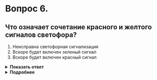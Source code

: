 # Вопрос 6.

## Что означает сочетание красного и желтого сигналов светофора?

1. Неисправна светофорная сигнализация
2. Вскоре будет включен зеленый сигнал
3. Вскоре будет включен красный сигнал

<details>
<summary><b>Показать ответ</b></summary>
Правильный ответ: 2
</details>
<details>
<summary><b>Подробнее</b></summary>
Сочетание красного и жёлтого сигналов светофора запрещает движение и информирует о предстоящем включении зелёного сигнала.
(Пункт 6.2 ПДД)
</details>